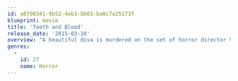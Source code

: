 ```yaml
---
id: a8798341-9b52-4eb3-bb03-ba0c7a25173f
blueprint: movie
title: 'Teeth and Blood'
release_date: '2015-03-10'
overview: "A beautiful diva is murdered on the set of horror director Vincent Augustine's latest film \"Chapel Blood.\" Somewhere between the crime scene and the coroner's van, the body mysteriously disappears. Meanwhile, the city's supply of donated blood is being dangerously depleted. Suspecting a connection between the events, detectives Mike Hung and Sasha Colfax go undercover at the studio to investigate. Their attempt to crack the case quickly turns into a desperate battle for survival when they uncover an age-old war between rival vampire covens that threatens to consume humanity in a final, grisly assault of Teeth and Blood!"
genres:
  -
    id: 27
    name: Horror
---
```

